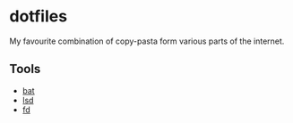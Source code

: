 # dotfiles

My favourite combination of copy-pasta form various parts of the internet.


## Tools
- [bat](https://github.com/sharkdp/bat)
- [lsd](https://github.com/lsd-rs/lsd)
- [fd](https://github.com/sharkdp/fd)
